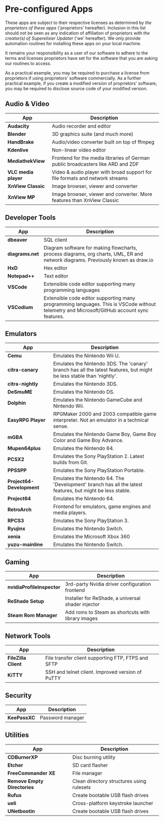 # Pre-configured Apps

These apps are subject to their respective licenses as determined by _the proprietors of these apps_ ('proprietors' hereafter).
Inclusion in this list should not be seen as any indication of affiliation of proprietors with _the creator(s) of Superelixier Updater_ ('we' hereafter).
We only provide automation routines for installing these apps on your local machine.

It remains your responsibility as a user of our software to adhere to the terms and licenses proprietors have set for the software that you are asking our routines to access.

As a practical example, you may be required to purchase a license from proprietors if using proprietors' software commercially.
As a further practical example, if you create a modified version of proprietors' software, you may be required to disclose source code of your modified version.

## Audio & Video
App | Description
--- | ---
**Audacity** | Audio recorder and editor
**Blender** | 3D graphics suite (and much more)
**HandBrake** | Audio/video converter built on top of ffmpeg
**Kdenlive** | Non-linear video editor
**MediathekView** | Frontend for the media libraries of German public broadcasters like ARD and ZDF
**VLC media player** | Video & audio player with broad support for file formats and network streams
**XnView Classic** | Image browser, viewer and converter
**XnView MP** | Image browser, viewer and converter. More features than XnView Classic
## Developer Tools
App | Description
--- | ---
**dbeaver** | SQL client
**diagrams.net** | Diagram software for making flowcharts, process diagrams, org charts, UML, ER and network diagrams. Previously known as draw.io
**HxD** | Hex editor
**Notepad++** | Text editor
**VSCode** | Extensible code editor supporting many programming languages
**VSCodium** | Extensible code editor supporting many programming languages. This is VSCode without telemetry and Microsoft/GitHub account sync features.
## Emulators
App | Description
--- | ---
**Cemu** | Emulates the Nintendo Wii U.
**citra-canary** | Emulates the Nintendo 3DS. The 'canary' branch has all the latest features, but might be less stable than 'nightly'.
**citra-nightly** | Emulates the Nintendo 3DS.
**DeSmuME** | Emulates the Nintendo DS.
**Dolphin** | Emulates the Nintendo GameCube and Nintendo Wii.
**EasyRPG Player** | RPGMaker 2000 and 2003 compatible game interpreter. Not an emulator in a technical sense.
**mGBA** | Emulates the Nintendo Game Boy, Game Boy Color and Game Boy Advance.
**Mupen64plus** | Emulates the Nintendo 64.
**PCSX2** | Emulates the Sony PlayStation 2. Latest builds from Git.
**PPSSPP** | Emulates the Sony PlayStation Portable.
**Project64-Development** | Emulates the Nintendo 64. The 'Development' branch has all the latest features, but might be less stable.
**Project64** | Emulates the Nintendo 64.
**RetroArch** | Frontend for emulators, game engines and media players.
**RPCS3** | Emulates the Sony PlayStation 3.
**Ryujinx** | Emulates the Nintendo Switch.
**xenia** | Emulates the Microsoft Xbox 360
**yuzu-mainline** | Emulates the Nintendo Switch.
## Gaming
App | Description
--- | ---
**nvidiaProfileInspector** | 3rd-party Nvidia driver configuration frontend
**ReShade Setup** | Installer for ReShade, a universal shader injector
**Steam Rom Manager** | Add roms to Steam as shortcuts with library images
## Network Tools
App | Description
--- | ---
**FileZilla Client** | File transfer client supporting FTP, FTPS and SFTP
**KiTTY** | SSH and telnet client. Improved version of PuTTY
## Security
App | Description
--- | ---
**KeePassXC** | Password manager
## Utilities
App | Description
--- | ---
**CDBurnerXP** | Disc burning utility
**Etcher** | SD card flasher
**FreeCommander XE** | File manager
**Remove Empty Directories** | Clean directory structures using rulesets
**Rufus** | Create bootable USB flash drives
**ueli** | Cross-platform keystroke launcher
**UNetbootin** | Create bootable USB flash drives
